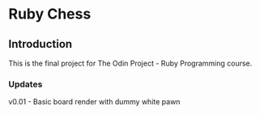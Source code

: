# Ruby Chess

## Introduction

This is the final project for The Odin Project - Ruby Programming course.

### Updates

v0.01 - Basic board render with dummy white pawn 